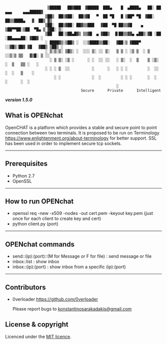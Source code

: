         
```
                   ▒█████   ██▓███  ▓█████  ███▄    █  ▄████▄   ██░ ██  ▄▄▄     ▄▄▄█████▓
                  ▒██▒  ██▒▓██░  ██▒▓█   ▀  ██ ▀█   █ ▒██▀ ▀█  ▓██░ ██▒▒████▄   ▓  ██▒ ▓▒
                  ▒██░  ██▒▓██░ ██▓▒▒███   ▓██  ▀█ ██▒▒▓█    ▄ ▒██▀▀██░▒██  ▀█▄ ▒ ▓██░ ▒░
                  ▒██   ██░▒██▄█▓▒ ▒▒▓█  ▄ ▓██▒  ▐▌██▒▒▓▓▄ ▄██▒░▓█ ░██ ░██▄▄▄▄██░ ▓██▓ ░ 
                  ░ ████▓▒░▒██▒ ░  ░░▒████▒▒██░   ▓██░▒ ▓███▀ ░░▓█▒░██▓ ▓█   ▓██▒ ▒██▒ ░ 
                  ░ ▒░▒░▒░ ▒▓▒░ ░  ░░░ ▒░ ░░ ▒░   ▒ ▒ ░ ░▒ ▒  ░ ▒ ░░▒░▒ ▒▒   ▓▒█░ ▒ ░░   
                    ░ ▒ ▒░ ░▒ ░      ░ ░  ░░ ░░   ░ ▒░  ░  ▒    ▒ ░▒░ ░  ▒   ▒▒ ░   ░    
                  ░ ░ ░ ▒  ░░          ░      ░   ░ ░ ░         ░  ░░ ░  ░   ▒    ░      
                      ░ ░              ░  ░         ░ ░ ░       ░  ░  ░      ░  ░        
                                                  ░ 
                                  Secure      Private      Intelligent                                 
```
***version 1.5.0***

What is OPENchat
---
OpenCHAT is a platform which provides a stable and secure point to point connection between two terminals. It is proposed to be run on Terminology <https://www.enlightenment.org/about-terminology> for better support. SSL has been used in order to implement secure tcp sockets.

---


Prerequisites
---
- Python 2.7
- OpenSSL
---


How to run OPENchat
---
- openssl req -new -x509 -nodes -out cert.pem -keyout key.pem (just once for each client to create key and cert)
- python client.py (port)
---

OPENchat commands
---
- send::(ip):(port)::(M for Message or F for file)  : send message or file
- inbox::list  : show inbox
- inbox::(ip):(port)  : show inbox from a specific (ip):(port)
---

Contributors
---
- 0verloader <https://github.com/0verloader>

  Please report bugs to <konstantinosarakadakis@gmail.com>

License & copyright
---
Licenced under the [MIT licence](LICENSE).
